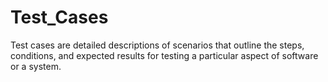 # Test_Cases
Test cases are detailed descriptions of scenarios that outline the steps, conditions, and expected results for testing a particular aspect of software or a system.
